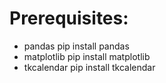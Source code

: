 # Prerequisites:

- pandas
  pip install pandas
- matplotlib
    pip install matplotlib
- tkcalendar
    pip install tkcalendar


  



